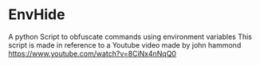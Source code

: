 # EnvHide
A python Script to obfuscate commands using environment variables
This script is made in reference to a Youtube video made by john hammond 
https://www.youtube.com/watch?v=8CiNx4nNqQ0

